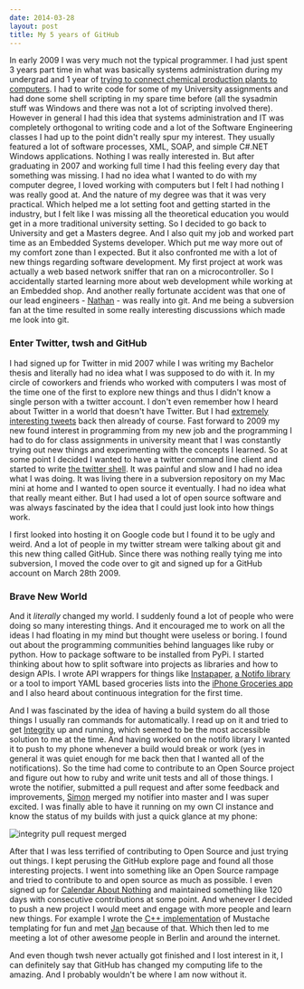 ```yaml
---
date: 2014-03-28
layout: post
title: My 5 years of GitHub
---
```


In early 2009 I was very much not the typical programmer. I had just spent 3
years part time in what was basically systems administration during my
undergrad and 1 year of [trying to connect chemical production plants to
computers][mes]. I had to write code for some of my University assignments and
had done some shell scripting in my spare time before (all the sysadmin stuff
was Windows and there was not a lot of scripting involved there). However in
general I had this idea that systems administration and IT was completely
orthogonal to writing code and a lot of the Software Engineering classes I had
up to the point didn't really spur my interest. They usually featured a lot of
software processes, XML, SOAP, and simple C#.NET Windows applications. Nothing
I was really interested in. But after graduating in 2007 and working full time
I had this feeling every day that something was missing.  I had no idea what I
wanted to do with my computer degree, I loved working with computers but I
felt I had nothing I was really good at. And the nature of my degree was that
it was very practical. Which helped me a lot setting foot and getting started
in the industry, but I felt like I was missing all the theoretical education
you would get in a more traditional university setting. So I decided to go
back to University and get a Masters degree. And I also quit my job and worked
part time as an Embedded Systems developer. Which put me way more out of my
comfort zone than I expected. But it also confronted me with a lot of new
things regarding software development. My first project at work was actually a
web based network sniffer that ran on a microcontroller. So I accidentally
started learning more about web development while working at an Embedded shop.
And another really fortunate accident was that one of our lead engineers -
[Nathan][nathan] - was really into git. And me being a subversion fan at the
time resulted in some really interesting discussions which made me look into
git.

### Enter Twitter, twsh and GitHub
I had signed up for Twitter in mid 2007 while I was writing my Bachelor thesis
and literally had no idea what I was supposed to do with it. In my circle of
coworkers and friends who worked with computers I was most of the time one of
the first to explore new things and thus I didn't know a single person with a
twitter account. I don't even remember how I heard about Twitter in a world
that doesn't have Twitter. But I had [extremely interesting tweets][tweet1]
back then already of course. Fast forward to 2009 my new found interest in
programming from my new job and the programming I had to do for class
assignments in university meant that I was constantly trying out new things
and experimenting with the concepts I learned. So at some point I decided I
wanted to have a twitter command line client and started to write [the twitter
shell][twsh]. It was painful and slow and I had no idea what I was doing. It
was living there in a subversion repository on my Mac mini at home and I
wanted to open source it eventually. I had no idea what that really meant
either. But I had used a lot of open source software and was always fascinated
by the idea that I could just look into how things work.

I first looked into hosting it on Google code but I found it to be ugly and
weird. And a lot of people in my twitter stream were talking about git and
this new thing called GitHub. Since there was nothing really tying me into
subversion, I moved the code over to git and signed up for a GitHub account on
March 28th 2009.

### Brave New World
And it *literally* changed my world. I suddenly found a lot of people who were
doing so many interesting things. And it encouraged me to work on all the
ideas I had floating in my mind but thought were useless or boring. I found
out about the programming communities behind languages like ruby or python.
How to package software to be installed from PyPi. I started thinking about
how to split software into projects as libraries and how to design APIs. I
wrote API wrappers for things like [Instapaper][instapaperlibrary], [a Notifo
library][notifolib] or a tool to import YAML based groceries lists into the
[iPhone Groceries app][groceries] and I also heard about continuous
integration for the first time.

And I was fascinated by the idea of having a build system do all those things
I usually ran commands for automatically. I read up on it and tried to get
[Integrity][integrity] up and running, which seemed to be the most accessible
solution to me at the time. And having worked on the notifo library I wanted
it to push to my phone whenever a build would break or work (yes in general it
was quiet enough for me back then that I wanted all of the notifications). So
the time had come to contribute to an Open Source project and figure out how
to ruby and write unit tests and all of those things. I wrote the notifier,
submitted a pull request and after some feedback and improvements, [Simon][sr]
merged my notifier into master and I was super excited. I was finally able to
have it running on my own CI instance and know the status of my builds with
just a quick glance at my phone:

![integrity pull request merged](/images/integrity-notifo.png)

After that I was less terrified of contributing to Open Source and just trying
out things. I kept perusing the GitHub explore page and found all those
interesting projects. I went into something like an Open Source rampage and
tried to contribute to and open source as much as possible. I even signed up
for [Calendar About Nothing][can] and maintained something like 120 days with
consecutive contributions at some point. And whenever I decided to push a new
project I would meet and engage with more people and learn new things. For
example I wrote the [C++ implementation][plustache] of Mustache templating for
fun and met [Jan][janl] because of that. Which then led to me meeting a lot of
other awesome people in Berlin and around the internet.

And even though twsh never actually got finished and I lost interest in it, I
can definitely say that GitHub has changed my computing life to the amazing.
And I probably wouldn't be where I am now without it.



[integrity]: https://github.com/integrity/integrity
[nathan]: https://github.com/nbraun
[twsh]: https://github.com/mrtazz/twsh
[tweet1]: https://twitter.com/mrtazz/statuses/130573092
[sr]: https://twitter.com/sr
[notifo]: https://twitter.com/notifo
[groceries]: http://sophiestication.com/groceries/
[instapaperlibrary]: https://github.com/mrtazz/InstapaperLibrary
[notifolib]: https://github.com/mrtazz/notifo.py
[instareader]: http://www.unwiredcouch.com/2009/09/19/google-reader-instapaper.html
[plustache]: http://www.unwiredcouch.com/2010/04/21/plustache.html
[janl]: https://twitter.com/janl
[can]: https://github.com/blog/178-it-s-a-calendar-about-nothing
[mes]: http://en.wikipedia.org/wiki/Manufacturing_execution_system
